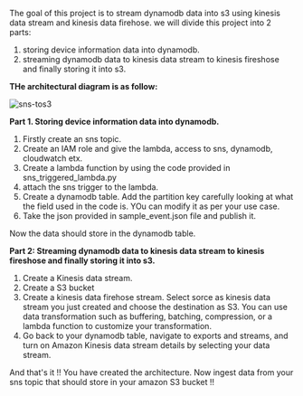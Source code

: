 The goal of this project is to stream dynamodb data into s3 using kinesis data stream and kinesis data firehose.
we will divide this project into 2 parts:

 1) storing device information data into dynamodb.
 2) streaming dynamodb data to kinesis data stream to kinesis fireshose and finally storing it into s3.

**THe architectural diagram is as follow:**

![sns-tos3](https://github.com/AmayKhatri/kinesis-mini-projects/assets/162054469/2e719a3c-1040-4a14-b281-c08ab46a2deb)

**Part 1. Storing device information data into dynamodb.**

1) Firstly create an sns topic.
2) Create an IAM role and give the lambda, access to sns, dynamodb, cloudwatch etx.
3) Create a lambda function by using the code provided in sns_triggered_lambda.py
4) attach the sns trigger to the lambda.
5) Create a dynamodb table. Add the partition key carefully looking at what the field used in the code is. YOu can modify it as per your use case.
6) Take the json provided in sample_event.json file and publish it.

Now the data should store in the dynamodb table.

**Part 2: Streaming dynamodb data to kinesis data stream to kinesis fireshose and finally storing it into s3.**

1) Create a Kinesis data stream.
2) Create a S3 bucket
3) Create a kinesis data firehose stream. Select sorce as kinesis data stream you just created and choose the destination as S3. You can use data transformation
such as buffering, batching, compression, or a lambda function to customize your transformation.
4) Go back to your dynamodb table, navigate to exports and streams, and turn on Amazon Kinesis data stream details by selecting your data stream.

And that's it !! You have created the architecture. Now ingest data from your sns topic that should store in your amazon S3 bucket !!
